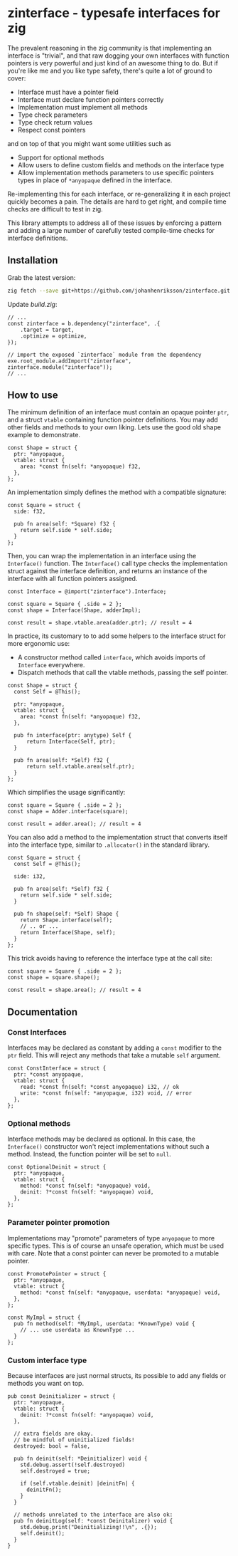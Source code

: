 # zinterface - typesafe interfaces for zig

The prevalent reasoning in the zig community is that implementing an interface
is "trivial", and that raw dogging your own interfaces with function pointers
is very powerful and just kind of an awesome thing to do. But if you're like me
and you like type safety, there's quite a lot of ground to cover:

- Interface must have a pointer field
- Interface must declare function pointers correctly
- Implementation must implement all methods
- Type check parameters
- Type check return values
- Respect const pointers

and on top of that you might want some utilities such as

- Support for optional methods
- Allow users to define custom fields and methods on the interface type
- Allow implementation methods parameters to use specific pointers types in
  place of `*anyopaque` defined in the interface.

Re-implementing this for each interface, or re-generalizing it in each project
quickly becomes a pain. The details are hard to get right, and compile time
checks are difficult to test in zig.

This library attempts to address all of these issues by enforcing a pattern and
adding a large number of carefully tested compile-time checks for interface 
definitions.

## Installation

Grab the latest version:

```bash
zig fetch --save git+https://github.com/johanhenriksson/zinterface.git
```

Update *build.zig*:
```zig
// ...
const zinterface = b.dependency("zinterface", .{
    .target = target,
    .optimize = optimize,
});

// import the exposed `zinterface` module from the dependency
exe.root_module.addImport("zinterface", zinterface.module("zinterface"));
// ...
```

## How to use

The minimum definition of an interface must contain an opaque pointer `ptr`,
and a struct `vtable` containing function pointer definitions. You may add
other fields and methods to your own liking. Lets use the good old shape 
example to demonstrate.

```zig
const Shape = struct {
  ptr: *anyopaque,
  vtable: struct {
    area: *const fn(self: *anyopaque) f32,
  },
};
```

An implementation simply defines the method with a compatible signature:

```zig
const Square = struct {
  side: f32,

  pub fn area(self: *Square) f32 {
    return self.side * self.side;
  }
};
```

Then, you can wrap the implementation in an interface using the `Interface()`
function. The `Interface()` call type checks the implementation struct against
the interface definition, and returns an instance of the interface with all
function pointers assigned.

```zig
const Interface = @import("zinterface").Interface;

const square = Square { .side = 2 };
const shape = Interface(Shape, adderImpl);

const result = shape.vtable.area(adder.ptr); // result = 4
```

In practice, its customary to to add some helpers to the interface struct for
more ergonomic use:

- A constructor method called `interface`, which avoids imports of
  `Interface` everywhere.
- Dispatch methods that call the vtable methods, passing the self pointer.

```zig
const Shape = struct {
  const Self = @This();

  ptr: *anyopaque,
  vtable: struct {
    area: *const fn(self: *anyopaque) f32,
  },

  pub fn interface(ptr: anytype) Self {
      return Interface(Self, ptr);
  }

  pub fn area(self: *Self) f32 {
      return self.vtable.area(self.ptr);
  }
};
```

Which simplifies the usage significantly:

```zig
const square = Square { .side = 2 };
const shape = Adder.interface(square);

const result = adder.area(); // result = 4
```

You can also add a method to the implementation struct that converts itself
into the interface type, similar to `.allocator()` in the standard library.

```zig
const Square = struct {
  const Self = @This();

  side: i32,

  pub fn area(self: *Self) f32 {
    return self.side * self.side;
  }

  pub fn shape(self: *Self) Shape {
    return Shape.interface(self);
    // .. or ...
    return Interface(Shape, self);
  }
};
```

This trick avoids having to reference the interface type at the call site:

```zig
const square = Square { .side = 2 };
const shape = square.shape();

const result = shape.area(); // result = 4
```

## Documentation

### Const Interfaces

Interfaces may be declared as constant by adding a `const` modifier to the `ptr` field.
This will reject any methods that take a mutable `self` argument.

```zig
const ConstInterface = struct {
  ptr: *const anyopaque,
  vtable: struct {
    read: *const fn(self: *const anyopaque) i32, // ok
    write: *const fn(self: *anyopaque, i32) void, // error
  },
};
```

### Optional methods

Interface methods may be declared as optional. In this case, the `Interface()` constructor
won't reject implementations without such a method. Instead, the function pointer will be
set to `null`.

```zig
const OptionalDeinit = struct {
  ptr: *anyopaque,
  vtable: struct {
    method: *const fn(self: *anyopaque) void,
    deinit: ?*const fn(self: *anyopaque) void,
  },
};
```

### Parameter pointer promotion

Implementations may "promote" parameters of type `anyopaque` to more specific types.
This is of course an unsafe operation, which must be used with care. Note that a
const pointer can never be promoted to a mutable pointer.

```zig
const PromotePointer = struct {
  ptr: *anyopaque,
  vtable: struct {
    method: *const fn(self: *anyopaque, userdata: *anyopaque) void,
  },
};

const MyImpl = struct {
  pub fn method(self: *MyImpl, userdata: *KnownType) void {
    // ... use userdata as KnownType ...
  }
};
```

### Custom interface type

Because interfaces are just normal structs, its possible to add any
fields or methods you want on top.

```zig
pub const Deinitializer = struct {
  ptr: *anyopaque,
  vtable: struct {
    deinit: ?*const fn(self: *anyopaque) void,
  },

  // extra fields are okay.
  // be mindful of uninitialized fields!
  destroyed: bool = false,

  pub fn deinit(self: *Deinitializer) void {
    std.debug.assert(!self.destroyed)
    self.destroyed = true;

    if (self.vtable.deinit) |deinitFn| {
      deinitFn();
    }
  }

  // methods unrelated to the interface are also ok:
  pub fn deinitLog(self: *const Deinitalizer) void {
    std.debug.print("Deinitializing!!\n", .{});
    self.deinit();
  }
}
```
